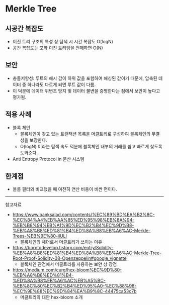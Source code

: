 # Merkle Tree
## 시공간 복잡도
- 이진 트리 구조의 특성 상 탐색 시 시간 복잡도 O(logN)
- 공간 복잡도는 포화 이진 트리임을 전제하면 O(N)

## 보안
- 충돌저항성: 루트의 해시 값이 하위 값을 포함하여 해싱된 값이기 때문에, 압축된 데이터 중 하나라도 다르게 되면 루트 값이 다름.
- 이 덕분에 데이터 위변조 방지 및 데이터 불변을 증명한다는 점에서 보안이 높다고 평가됨.

## 적용 사례
- 블록 체인
  - 블록체인이 갖고 있는 트랜잭션 목록을 머클트리로 구성하여 블록체인의 무결성을 보장한다.
  - O(logN) 이라는 탐색 속도 덕분에 블록체인 내부의 거래를 쉽고 빠르게 찾도록 도와준다.
- Anti Entropy Protocol in 분산 시스템

## 한계점
- 블룸 필터와 비교했을 때 여전히 연산 비용이 비싼 편이다.

---
참고자료
- https://www.banksalad.com/contents/%EC%89%BD%EA%B2%8C-%EC%84%A4%EB%AA%85%ED%95%98%EB%8A%94-%EB%B8%94%EB%A1%9D%EC%B2%B4%EC%9D%B8-%EB%A8%B8%ED%81%B4%ED%8A%B8%EB%A6%AC-Merkle-Trees-%EB%9E%80-ilULl
  - 블록체인의 헤더로서 머클트리가 쓰이는 이유
- https://borntodevelop.tistory.com/entry/Solidity-%EB%A8%B8%ED%81%B4%ED%8A%B8%EB%A6%AC-Merkle-Tree-Root-Proof-Solidity-08-Openzeppelin#google_vignette
  - 블록체인 관점에서 머클트리를 사용하는 보안 상 장점
- https://medium.com/curg/hex-bloom%EC%9D%80-%EB%A8%B8%ED%81%B4-%ED%8A%B8%EB%A6%AC%EB%A5%BC-%EB%8C%80%EC%B2%B4%ED%95%A0-%EC%88%98-%EC%9E%88%EC%9D%84%EA%B9%8C-44475ca53c7b
  - 머클트리의 대안 hex-bloom 소개